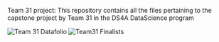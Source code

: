 Team 31 project:
This repository contains all the files pertaining to the capstone project by  Team 31 in the DS4A DataScience program

![Team 31 Datafolio](https://github.com/alihussein1779/DS4A_Capstone/assets/83554714/39a9e923-22e3-47bc-9aa3-5b0651f81c2d)
![Team31 Finalists](https://github.com/alihussein1779/DS4A_Capstone/assets/83554714/f94c0929-b97c-4986-a69a-deae6455e8b3)
